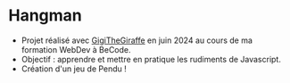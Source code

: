 # Hangman   

- Projet réalisé avec [GigiTheGiraffe](https://github.com/GigiTheGiraffe) en juin 2024 au cours de ma formation WebDev à BeCode.
- Objectif : apprendre et mettre en pratique les rudiments de Javascript.
- Création d'un jeu de Pendu !